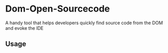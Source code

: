 # Dom-Open-Sourcecode

A handy tool that helps developers quickly find source code from the DOM and evoke the IDE

## Usage
